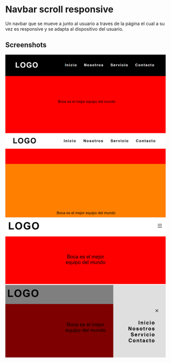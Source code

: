 # Navbar scroll responsive

Un navbar que se mueve a junto al usuario a traves de la página el cual a su vez es responsive y se adapta al dispositivo del usuario.

## Screenshots

![App Screenshot](./public/screen1.png)
![App Screenshot](./public/screen2.png)
![App Screenshot](./public/screen3.png)
![App Screenshot](./public/screen4.png)

